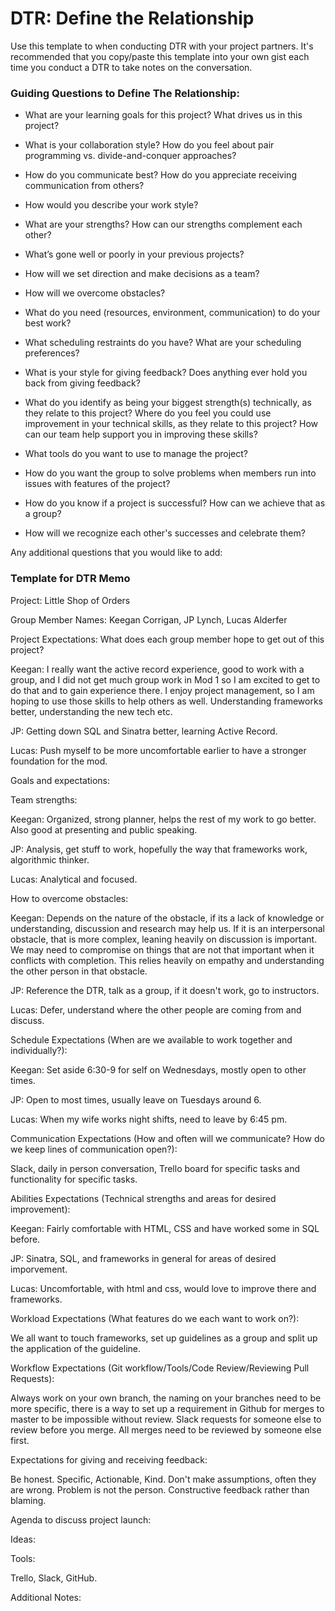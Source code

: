 # DTR: Define the Relationship

Use this template to when conducting DTR with your project partners. It's recommended that you copy/paste this template into your own gist each time you conduct a DTR to take notes on the conversation.

### Guiding Questions to Define The Relationship:

* What are your learning goals for this project? What drives us in this project?


* What is your collaboration style? How do you feel about pair programming vs. divide-and-conquer approaches?


* How do you communicate best? How do you appreciate receiving communication from others?


* How would you describe your work style?


* What are your strengths? How can our strengths complement each other?


* What’s gone well or poorly in your previous projects?


* How will we set direction and make decisions as a team?


* How will we overcome obstacles?


* What do you need (resources, environment, communication) to do your best work?


* What scheduling restraints do you have? What are your scheduling preferences?


* What is your style for giving feedback? Does anything ever hold you back from giving feedback?


* What do you identify as being your biggest strength(s) technically, as they relate to this project? Where do you feel you could use improvement in your technical skills, as they relate to this project? How can our team help support you in improving these skills?


* What tools do you want to use to manage the project?


* How do you want the group to solve problems when members run into issues with features of the project?



* How do you know if a project is successful? How can we achieve that as a group?



* How will we recognize each other's successes and celebrate them?



Any additional questions that you would like to add:






### Template for DTR Memo

Project: Little Shop of Orders

Group Member Names:  Keegan Corrigan, JP Lynch, Lucas Alderfer

Project Expectations: What does each group member hope to get out of this project?

Keegan:  I really want the active record experience, good to work with a group, and I did not get much group work in Mod 1 so I am excited to get to do that and to gain experience there.  I enjoy project management, so I am hoping to use those skills to help others as well.  Understanding frameworks better, understanding the new tech etc.

JP:  Getting down SQL and Sinatra better, learning Active Record.

Lucas:  Push myself to be more uncomfortable earlier to have a stronger foundation for the mod.

Goals and expectations:

Team strengths:

Keegan:  Organized, strong planner, helps the rest of my work to go better.  Also good at presenting and public speaking.

JP:  Analysis, get stuff to work, hopefully the way that frameworks work, algorithmic thinker.

Lucas:  Analytical and focused.


How to overcome obstacles:

Keegan:  Depends on the nature of the obstacle, if its a lack of knowledge or understanding, discussion and research may help us.  If it is an interpersonal obstacle, that is more complex, leaning heavily on discussion is important.  We may need to compromise on things that are not that important when it conflicts with completion.  This relies heavily on empathy and understanding the other person in that obstacle.  

JP:  Reference the DTR, talk as a group, if it doesn't work, go to instructors.

Lucas:  Defer, understand where the other people are coming from and discuss.


Schedule Expectations (When are we available to work together and individually?):

Keegan:  Set aside 6:30-9 for self on Wednesdays, mostly open to other times.  

JP:  Open to most times, usually leave on Tuesdays around 6.

Lucas:  When my wife works night shifts, need to leave by 6:45 pm.

Communication Expectations (How and often will we communicate? How do we keep lines of communication open?):

Slack, daily in person conversation, Trello board for specific tasks and functionality for specific tasks.

Abilities Expectations (Technical strengths and areas for desired improvement):

Keegan:  Fairly comfortable with HTML, CSS and have worked some in SQL before.

JP: Sinatra, SQL, and frameworks in general for areas of desired imporvement.

Lucas:  Uncomfortable, with html and css, would love to improve there and frameworks.

Workload Expectations (What features do we each want to work on?):


We all want to touch frameworks, set up guidelines as a group and split up the application of the guideline.


Workflow Expectations (Git workflow/Tools/Code Review/Reviewing Pull Requests):


Always work on your own branch, the naming on your branches need to be more specific, there is a way to set up a requirement in Github for merges to master to be impossible without review.  Slack requests for someone else to review before you merge.  All merges need to be reviewed by someone else first.  


Expectations for giving and receiving feedback:

Be honest.  Specific, Actionable, Kind.  Don't make assumptions, often they are wrong.  Problem is not the person.  Constructive feedback rather than blaming.


Agenda to discuss project launch:

Ideas:

Tools:

Trello, Slack, GitHub.

Additional Notes:
